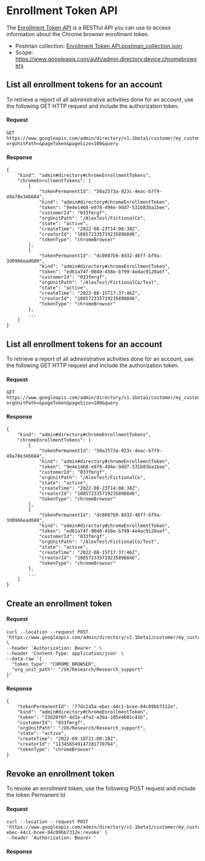 # Enrollment Token API 
The [Enrollment Token API](https://developers.google.com/admin-sdk/reports/v1/get-start/overview) is a RESTful API you can use to access information about the Chrome browser enrollment token.
- Postman collection: [Enrollment Token API.postman_collection.json](https://github.com/google/ChromeBrowserEnterprise/blob/main/postman/Enrollment%20Token%20API.postman_collection.json)
- Scope: https://www.googleapis.com/auth/admin.directory.device.chromebrowsers

## List all enrollment tokens for an account
To retrieve a report of all administrative activities done for an account, use the following GET HTTP request and include the authorization token.
#### Request
```
GET https://www.googleapis.com/admin/directory/v1.1beta1/customer/my_customer/chrome/enrollmentTokens?orgUnitPath=&pageToken&pageSize=100&query
```
#### Response
```
{
    "kind": "admin#directory#chromeEnrollmentTokens",
    "chromeEnrollmentTokens": [
        {
            "tokenPermanentId": "50a2573a-923c-4eac-b7f9-49a78e346684",
            "kind": "admin#directory#chromeEnrollmentToken",
            "token": "9e4e1468-e978-494e-9dd7-531b83ba1bee",
            "customerId": "033fmrgf",
            "orgUnitPath": "/AlexTest/FictionalCo",
            "state": "active",
            "createTime": "2022-08-23T14:08:38Z",
            "creatorId": "108572335719235898846",
            "tokenType": "chromeBrowser"
        },
        {
            "tokenPermanentId": "dc0087b9-8d32-46ff-bf9a-3d0966ead680",
            "kind": "admin#directory#chromeEnrollmentToken",
            "token": "ed61a74f-9040-458e-b799-4e4ac9120aef",
            "customerId": "033fmrgf",
            "orgUnitPath": "/AlexTest/FictionalCo/Test",
            "state": "active",
            "createTime": "2022-08-15T17:37:46Z",
            "creatorId": "108572335719235898846",
            "tokenType": "chromeBrowser"
        },
        ...
    ]
}
```

## List all enrollment tokens for an account
To retrieve a report of all administrative activities done for an account, use the following GET HTTP request and include the authorization token.
#### Request
```
GET https://www.googleapis.com/admin/directory/v1.1beta1/customer/my_customer/chrome/enrollmentTokens?orgUnitPath=&pageToken&pageSize=100&query
```
#### Response
```
{
    "kind": "admin#directory#chromeEnrollmentTokens",
    "chromeEnrollmentTokens": [
        {
            "tokenPermanentId": "50a2573a-923c-4eac-b7f9-49a78e346684",
            "kind": "admin#directory#chromeEnrollmentToken",
            "token": "9e4e1468-e978-494e-9dd7-531b83ba1bee",
            "customerId": "033fmrgf",
            "orgUnitPath": "/AlexTest/FictionalCo",
            "state": "active",
            "createTime": "2022-08-23T14:08:38Z",
            "creatorId": "108572335719235898846",
            "tokenType": "chromeBrowser"
        },
        {
            "tokenPermanentId": "dc0087b9-8d32-46ff-bf9a-3d0966ead680",
            "kind": "admin#directory#chromeEnrollmentToken",
            "token": "ed61a74f-9040-458e-b799-4e4ac9120aef",
            "customerId": "033fmrgf",
            "orgUnitPath": "/AlexTest/FictionalCo/Test",
            "state": "active",
            "createTime": "2022-08-15T17:37:46Z",
            "creatorId": "108572335719235898846",
            "tokenType": "chromeBrowser"
        },
        ...
    ]
}
```

## Create an enrollment token

#### Request
```
curl --location --request POST 'https://www.googleapis.com/admin/directory/v1.1beta1/customer/my_customer/chrome/enrollmentTokens' \
--header 'Authorization: Bearer ' \
--header 'Content-Type: application/json' \
--data-raw '{
  "token_type": "CHROME_BROWSER",
  "org_unit_path": "/UX/Research/Research_support"
}'
```
#### Response
```
{
    "tokenPermanentId": "77dc2a5a-ebec-44c1-bcee-84c09bb7312e",
    "kind": "admin#directory#chromeEnrollmentToken",
    "token": "33d20f0f-4d1e-4fa3-a39a-105e4b01c41b",
    "customerId": "033fmrgf",
    "orgUnitPath": "/UX/Research/Research_support",
    "state": "active",
    "createTime": "2022-09-18T21:08:18Z",
    "creatorId": "113456549147281770764",
    "tokenType": "chromeBrowser"
}
```

## Revoke an enrollment token
To revoke an enrollment token, use the following POST request and include the token Permanent Id
#### Request
```
curl --location --request POST 'https://www.googleapis.com/admin/directory/v1.1beta1/customer/my_customer/chrome/enrollmentTokens/77dc2a5a-ebec-44c1-bcee-84c09bb7312e:revoke' \
--header 'Authorization: Bearer '
```
#### Response
```

```

